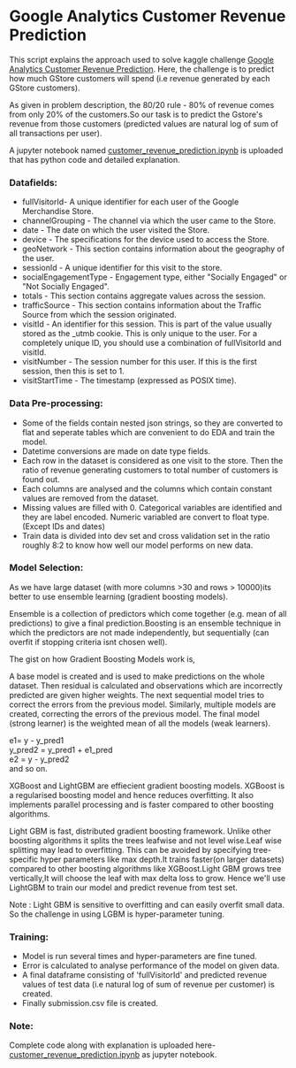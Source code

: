 # Google Analytics Customer Revenue Prediction
 This script explains the approach used to solve kaggle challenge [Google Analytics Customer Revenue Prediction](https://www.kaggle.com/c/ga-customer-revenue-prediction).
Here, the challenge is to predict how much GStore customers will spend (i.e revenue generated by each GStore customers).

As given in problem description, the 80/20 rule - 80% of revenue comes from only 20% of the customers.So our task is to predict the Gstore's revenue from those customers (predicted values are natural log of sum of all transactions per user).

A jupyter notebook named [customer_revenue_prediction.ipynb](./customer_revenue_prediction.ipynb) is uploaded that has python code and detailed explanation.

### Datafields:

* fullVisitorId- A unique identifier for each user of the Google Merchandise Store.
* channelGrouping - The channel via which the user came to the Store.
* date - The date on which the user visited the Store.
* device - The specifications for the device used to access the Store.
* geoNetwork - This section contains information about the geography of the user.
* sessionId - A unique identifier for this visit to the store.
* socialEngagementType - Engagement type, either "Socially Engaged" or "Not Socially Engaged".
* totals - This section contains aggregate values across the session.
* trafficSource - This section contains information about the Traffic Source from which the session originated.
* visitId - An identifier for this session. This is part of the value usually stored as the _utmb cookie. This is only unique to the user. For a completely unique ID, you should use a combination of fullVisitorId and visitId.
* visitNumber - The session number for this user. If this is the first session, then this is set to 1.
* visitStartTime - The timestamp (expressed as POSIX time).

### Data Pre-processing:

* Some of the fields contain nested json strings, so they are converted to flat and seperate tables which are convenient to do EDA and train the model.
* Datetime conversions are made on date type fields.
* Each row in the dataset is considered as one visit to the store. Then the ratio of revenue generating customers to total number of customers is found out.
* Each columns are analysed and the columns which contain constant values are removed from the dataset.
* Missing values are filled with 0. Categorical variables are identified and they are label encoded. Numeric variabled are convert to float type.(Except IDs and dates)
* Train data is divided into dev set and cross validation set in the ratio roughly 8:2 to know how well our model performs on new data.


### Model Selection:

As we have large dataset (with more columns >30 and rows > 10000)its better to use ensemble learning (gradient boosting models).

Ensemble is a collection of predictors which come together (e.g. mean of all predictions) to give a final prediction.Boosting is an ensemble technique in which the predictors are not made independently, but sequentially (can overfit if stopping criteria isnt chosen well).

The gist on how Gradient Boosting Models work is,

A base model is created and is used to make predictions on the whole dataset.
Then residual is calculated and observations which are incorrectly predicted are given higher weights.
The next sequential model tries to correct the errors from the previous model.
Similarly, multiple models are created, correcting the errors of the previous model.
The final model (strong learner) is the weighted mean of all the models (weak learners).

e1= y - y_pred1<br>
y_pred2 = y_pred1 + e1_pred<br>
e2 = y - y_pred2<br>
and so on.

XGBoost and LightGBM are effiecient gradient boosting models.
XGBoost is a regularised boosting model and hence reduces overfitting. It also implements parallel processing and is faster compared to other boosting algorithms.

Light GBM is fast, distributed gradient boosting framework. Unlike other boosting algorithms it splits the trees leafwise and not level wise.Leaf wise splitting may lead to overfitting. This can be avoided by specifying tree-specific hyper parameters like max depth.It trains faster(on larger datasets) compared to other boosting algorithms like XGBoost.Light GBM grows tree vertically,It will choose the leaf with max delta loss to grow. 
Hence we'll use LightGBM to train our model and predict revenue from test set.

Note : Light GBM is sensitive to overfitting and can easily overfit small data. So the challenge in using LGBM is hyper-parameter tuning.


### Training:

* Model is run several times and hyper-parameters are fine tuned.
* Error is calculated to analyse performance of the model on given data.
* A final dataframe consisting of 'fullVisitorId' and predicted revenue values of test data (i.e natural log of sum of revenue per customer) is created.
* Finally submission.csv file is created. 

### Note:
Complete code along with explanation is uploaded here- [customer_revenue_prediction.ipynb](./customer_revenue_prediction.ipynb) as jupyter notebook.
